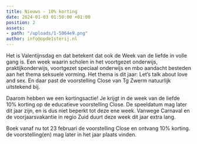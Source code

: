```yaml
---
title: Nieuws - 10% korting
date: 2024-01-03 01:50:00 +01:00
position: 2
assets:
- path: "/uploads/1-5064e9.png"
author: info@opde1sterij.nl
---
```


Het is Valentijnsdag en dat betekent dat ook de Week van de liefde in volle gang is. Een week waarin scholen in het voortgezet onderwijs, praktijkonderwijs, voortgezet speciaal onderwijs en mbo aandacht besteden aan het thema seksuele vorming. Het thema is dit jaar: Let’s talk about love and sex. En daar past de voorstelling Close van Tg Zwerm natuurlijk uitstekend bij.

Daarom hebben we een kortingsactie! Je krijgt in de week van de liefde 10% korting op de educatieve voorstelling Close. De speeldatum mag later dit jaar zijn, en is dus niet beperkt tot deze ene week. Vanwege Carnaval en de voorjaarsvakantie in regio Zuid duurt deze week dit jaar extra lang.

Boek vanaf nu tot 23 februari de voorstelling Close en ontvang 10% korting. de voorstelling(en) mag later in het jaar plaats vinden.